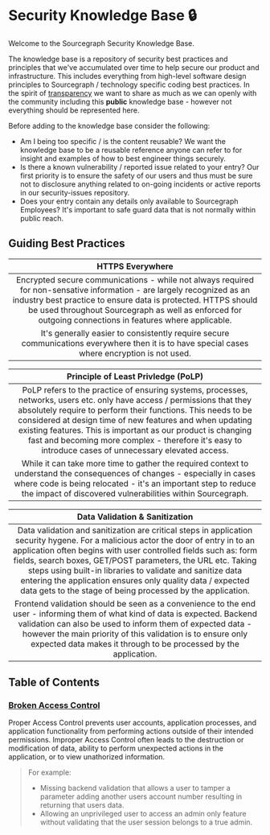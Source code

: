 # Security Knowledge Base 🔒

Welcome to the Sourcegraph Security Knowledge Base.

The knowledge base is a repository of security best practices and principles that we've accumulated over time to help secure our product and infrastructure. This includes everything from high-level software design principles to Sourcegraph / technology specific coding best practices.
In the spirit of [transparency](../../../../../../company-info-and-process/values/index.md#open-and-transparent) we want to share as much as we can openly with the community including this **public** knowledge base - however not everything should be represented here.

Before adding to the knowledge base consider the following:

- Am I being too specific / is the content reusable? We want the knowledge base to be a reusable reference anyone can refer to for insight and examples of how to best engineer things securely.
- Is there a known vulnerability / reported issue related to your entry? Our first priority is to ensure the safety of our users and thus must be sure not to disclosure anything related to on-going incidents or active reports in our security-issues repository.
- Does your entry contain any details only available to Sourcegraph Employees? It's important to safe guard data that is not normally within public reach.

## Guiding Best Practices

|                                                                                                                                        **HTTPS Everywhere**                                                                                                                                         |
| :-------------------------------------------------------------------------------------------------------------------------------------------------------------------------------------------------------------------------------------------------------------------------------------------------: |
| Encrypted secure communications - while not always required for non-sensative information - are largely recognized as an industry best practice to ensure data is protected. HTTPS should be used throughout Sourcegraph as well as enforced for outgoing connections in features where applicable. |
|                                                                            It's generally easier to consistently require secure communications everywhere then it is to have special cases where encryption is not used.                                                                            |

|                                                                                                                                                                                            **Principle of Least Privledge (PoLP)**                                                                                                                                                                                            |
| :---------------------------------------------------------------------------------------------------------------------------------------------------------------------------------------------------------------------------------------------------------------------------------------------------------------------------------------------------------------------------------------------------------------------------: |
| PoLP refers to the practice of ensuring systems, processes, networks, users etc. only have access / permissions that they absolutely require to perform their functions. This needs to be considered at design time of new features and when updating existing features. This is important as our product is changing fast and becoming more complex - therefore it's easy to introduce cases of unnecessary elevated access. |
|                                                                                   While it can take more time to gather the required context to understand the consequences of changes - especially in cases where code is being relocated - it's an important step to reduce the impact of discovered vulnerabilities within Sourcegraph.                                                                                    |

|                                                                                                                                                                                                               **Data Validation & Sanitization**                                                                                                                                                                                                                |
| :-------------------------------------------------------------------------------------------------------------------------------------------------------------------------------------------------------------------------------------------------------------------------------------------------------------------------------------------------------------------------------------------------------------------------------------------------------------: |
| Data validation and sanitization are critical steps in application security hygene. For a malicious actor the door of entry in to an application often begins with user controlled fields such as: form fields, search boxes, GET/POST parameters, the URL etc. Taking steps using built-in libraries to validate and sanitize data entering the application ensures only quality data / expected data gets to the stage of being processed by the application. |
|                                                                 Frontend validation should be seen as a convenience to the end user - informing them of what kind of data is expected. Backend validation can also be used to inform them of expected data - however the main priority of this validation is to ensure only expected data makes it through to be processed by the application.                                                                  |

## Table of Contents

### [Broken Access Control](./broken-access-control.md)

Proper Access Control prevents user accounts, application processes, and application functionality from performing actions outside of their intended permissions. Improper Access Control often leads to the destruction or modification of data, ability to perform unexpected actions in the application, or to view unathorized information.

> For example:
>
> - Missing backend validation that allows a user to tamper a parameter adding another users account number resulting in returning that users data.
> - Allowing an unprivileged user to access an admin only feature without validating that the user session belongs to a true admin.
